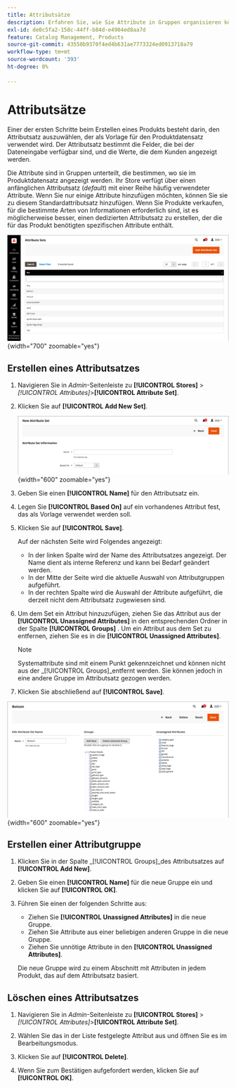 ```yaml
---
title: Attributsätze
description: Erfahren Sie, wie Sie Attribute in Gruppen organisieren können, die bestimmen, wo sie im Produktdatensatz angezeigt werden.
exl-id: de0c5fa2-158c-44ff-b84d-e4904ed8aa7d
feature: Catalog Management, Products
source-git-commit: 43550b9370f4ed4b631ae7773324ed0913718a79
workflow-type: tm+mt
source-wordcount: '393'
ht-degree: 0%

---
```


# Attributsätze

Einer der ersten Schritte beim Erstellen eines Produkts besteht darin, den Attributsatz auszuwählen, der als Vorlage für den Produktdatensatz verwendet wird. Der Attributsatz bestimmt die Felder, die bei der Dateneingabe verfügbar sind, und die Werte, die dem Kunden angezeigt werden.

Die Attribute sind in Gruppen unterteilt, die bestimmen, wo sie im Produktdatensatz angezeigt werden. Ihr Store verfügt über einen anfänglichen Attributsatz (_default_) mit einer Reihe häufig verwendeter Attribute. Wenn Sie nur einige Attribute hinzufügen möchten, können Sie sie zu diesem Standardattributsatz hinzufügen. Wenn Sie Produkte verkaufen, für die bestimmte Arten von Informationen erforderlich sind, ist es möglicherweise besser, einen dedizierten Attributsatz zu erstellen, der die für das Produkt benötigten spezifischen Attribute enthält.

![Attributsätze](./assets/attribute-sets.png){width="700" zoomable="yes"}

## Erstellen eines Attributsatzes

1. Navigieren Sie in _Admin_-Seitenleiste zu **[!UICONTROL Stores]** > _[!UICONTROL Attributes]_>**[!UICONTROL Attribute Set]**.

1. Klicken Sie auf **[!UICONTROL Add New Set]**.

   ![Attributsatz - Name bearbeiten](./assets/attribute-set-new.png){width="600" zoomable="yes"}

1. Geben Sie einen **[!UICONTROL Name]** für den Attributsatz ein.

1. Legen Sie **[!UICONTROL Based On]** auf ein vorhandenes Attribut fest, das als Vorlage verwendet werden soll.

1. Klicken Sie auf **[!UICONTROL Save]**.

   Auf der nächsten Seite wird Folgendes angezeigt:

   - In der linken Spalte wird der Name des Attributsatzes angezeigt. Der Name dient als interne Referenz und kann bei Bedarf geändert werden.
   - In der Mitte der Seite wird die aktuelle Auswahl von Attributgruppen aufgeführt.
   - In der rechten Spalte wird die Auswahl der Attribute aufgeführt, die derzeit nicht dem Attributsatz zugewiesen sind.

1. Um dem Set ein Attribut hinzuzufügen, ziehen Sie das Attribut aus der **[!UICONTROL Unassigned Attributes]** in den entsprechenden Ordner in der Spalte **[!UICONTROL Groups]** . Um ein Attribut aus dem Set zu entfernen, ziehen Sie es in die **[!UICONTROL Unassigned Attributes]**.

   >[!NOTE]
   >
   >Systemattribute sind mit einem Punkt gekennzeichnet und können nicht aus der _[!UICONTROL Groups]_entfernt werden. Sie können jedoch in eine andere Gruppe im Attributsatz gezogen werden.

1. Klicken Sie abschließend auf **[!UICONTROL Save]**.

![Attributsatz - Bearbeiten](./assets/attribute-set-edit.png){width="600" zoomable="yes"}

## Erstellen einer Attributgruppe

1. Klicken Sie in der Spalte _[!UICONTROL Groups]_des Attributsatzes auf **[!UICONTROL Add New]**.

1. Geben Sie einen **[!UICONTROL Name]** für die neue Gruppe ein und klicken Sie auf **[!UICONTROL OK]**.

1. Führen Sie einen der folgenden Schritte aus:

   - Ziehen Sie **[!UICONTROL Unassigned Attributes]** in die neue Gruppe.
   - Ziehen Sie Attribute aus einer beliebigen anderen Gruppe in die neue Gruppe.
   - Ziehen Sie unnötige Attribute in den **[!UICONTROL Unassigned Attributes]**.

   Die neue Gruppe wird zu einem Abschnitt mit Attributen in jedem Produkt, das auf dem Attributsatz basiert.

## Löschen eines Attributsatzes

1. Navigieren Sie in _Admin_-Seitenleiste zu **[!UICONTROL Stores]** > _[!UICONTROL Attributes]_>**[!UICONTROL Attribute Set]**.

1. Wählen Sie das in der Liste festgelegte Attribut aus und öffnen Sie es im Bearbeitungsmodus.

1. Klicken Sie auf **[!UICONTROL Delete]**.

1. Wenn Sie zum Bestätigen aufgefordert werden, klicken Sie auf **[!UICONTROL OK]**.
